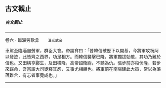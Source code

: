 

## 古文觀止

##### 古文觀止

* * *

卷六 ‧ 臨淄勞耿弇　　`漢光武帝`

車駕至臨淄自勞軍，群臣大會。帝謂弇曰：「昔韓信破歷下以開基，今將軍攻祝阿以發迹，此皆齊之西界，功足相方。而韓信襲擊已降，將軍獨拔勍敵，其功乃難於信也。又田橫亨酈生，及田橫降，高帝詔衛尉，不聽為仇。張步前亦殺伏隆，若步來歸命，吾當詔大司徒釋其怨，又事尤相類也。將軍前在南陽建此大策，常以為落落難合，有志者事竟成也。」

* * *

